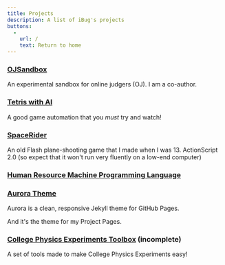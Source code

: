 ```yaml
---
title: Projects
description: A list of iBug's projects
buttons:
  -
    url: /
    text: Return to home
---
```


### [OJSandbox](https://github.com/taoky/OJSandbox)
An experimental sandbox for online judgers (OJ). I am a co-author.

### [Tetris with AI](/TetrisAI)
A good game automation that you *must* try and watch!

### [SpaceRider](/SpaceRider)
An old Flash plane-shooting game that I made when I was 13. ActionScript 2.0 (so expect that it won't run very fluently on a low-end computer)

### [Human Resource Machine Programming Language](/HRM)

### [Aurora Theme](/aurora-theme)
Aurora is a clean, responsive Jekyll theme for GitHub Pages.

And it's the theme for my Project Pages.

### [College Physics Experiments Toolbox](/CPE-Toolbox) (incomplete)
A set of tools made to make College Physics Experiments easy!
